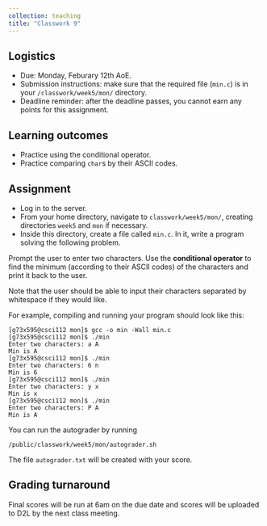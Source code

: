 ```yaml
---
collection: teaching
title: "Classwork 9"
---
```


## Logistics
* Due: Monday, Feburary 12th AoE.
* Submission instructions: make sure that the required file (`min.c`) is in your
	`/classwork/week5/mon/` directory.
* Deadline reminder: after the deadline passes, you cannot earn any points for
	this assignment.

## Learning outcomes
* Practice using the conditional operator.
* Practice comparing `char`s by their ASCII codes.

## Assignment

* Log in to the server.
* From your home directory, navigate to `classwork/week5/mon/`, creating directories `week5` and `mon` if necessary.
* Inside this directory, create a file called `min.c`. In it, write a
	program solving the following problem.

Prompt the user to enter two characters. Use the **conditional operator** to find
the minimum (according to their ASCII codes) of the characters and print it
back to the user.

Note that the user should be able to input their characters separated by
whitespace if they would like.

For example, compiling and running your program should look like this:

```
[g73x595@csci112 mon]$ gcc -o min -Wall min.c
[g73x595@csci112 mon]$ ./min
Enter two characters: a A
Min is A
[g73x595@csci112 mon]$ ./min
Enter two characters: 6 n
Min is 6
[g73x595@csci112 mon]$ ./min
Enter two characters: y x
Min is x
[g73x595@csci112 mon]$ ./min
Enter two characters: P A
Min is A
```

You can run the autograder by running
```
/public/classwork/week5/mon/autograder.sh
```

The file `autograder.txt` will be created with your score.

## Grading turnaround
Final scores will be run at 6am on the due date and scores will be
uploaded to D2L by the next class meeting.
